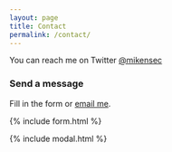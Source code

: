 ```yaml
---
layout: page
title: Contact
permalink: /contact/
---
```


You can reach me on Twitter [@mikensec](https://twitter.com/mikensec) 

### Send a message

Fill in the form or [email me](mailto:{{site.email}}).

{% include form.html %}

{% include modal.html %}

